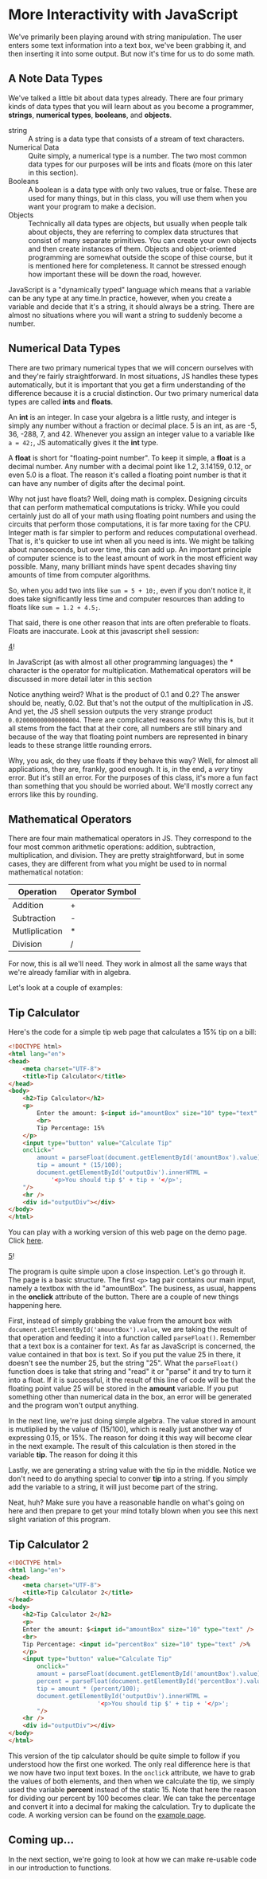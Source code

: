 # More Interactivity with JavaScript

We've primarily been playing around with string manipulation. The user enters some text information into a text box, we've been grabbing it, and then inserting it into some output. But now it's time for us to do some math.

## A Note Data Types

We've talked a little bit about data types already. There are four primary kinds of data types that you will learn about as you become a programmer, **strings**, **numerical types**, **booleans**, and **objects**. 

<dl>
    <dt>string</dt>
    <dd>A string is a data type that consists of a stream of text characters.</dd>
    <dt>Numerical Data</dt>
    <dd>Quite simply, a numerical type is a number. The two most common data types for our purposes will be ints and floats (more on this later in this section).</dd>
    <dt>Booleans</dt>
    <dd>A boolean is a data type with only two values, true or false. These are used for many things, but in this class, you will use them when you want your program to make a decision.</dd>
    <dt>Objects</dt>
    <dd>Technically all data types are objects, but usually when people talk about objects, they are referring to complex data structures that consist of many separate primitives. You can create your own objects and then create instances of them. Objects and object-oriented programming are somewhat outside the scope of thise course, but it is mentioned here for completeness. It cannot be stressed enough how important these will be down the road, however.</dd>
</dl>

JavaScript is a "dynamically typed" language which means that a variable can be any type at any time.In practice, however, when you create a variable and decide that it's a string, it should always be a string. There are almost no situations where you will want a string to suddenly become a number.

## Numerical Data Types

There are two primary numerical types that we will concern ourselves with and they're fairly straightforward. In most situations, JS handles these types automatically, but it is important that you get a firm understanding of the difference because it is a crucial distinction. Our two primary numerical data types are called **ints** and **floats**. 

An **int** is an integer. In case your algebra is a little rusty, and integer is simply any number without a fraction or decimal place. 5 is an int, as are -5, 36, -288, 7, and 42. Whenever you assign an integer value to a variable like `a = 42;`, JS automatically gives it the **int** type.

A **float** is short for "floating-point number". To keep it simple, a **float** is a decimal number. Any number with a decimal point like 1.2, 3.14159, 0.12, or even 5.0 is a float. The reason it's called a floating point number is that it can have any number of digits after the decimal point.

Why not just have floats? Well, doing math is complex. Designing circuits that can perform mathematical computations is tricky. While you could certainly just do all of your math using floating point numbers and using the circuits that perform those computations, it is far more taxing for the CPU. Integer math is far simpler to perform and reduces computational overhead. That is, it's quicker to use int when all you need is ints. We might be talking about nanoseconds, but over time, this can add up. An important principle of computer science is to the least amount of work in the most efficient way possible. Many, many brilliant minds have spent decades shaving tiny amounts of time from computer algorithms.

So, when you add two ints like `sum = 5 + 10;`, even if you don't notice it, it does take significantly less time and computer resources than adding to floats like `sum = 1.2 + 4.5;`.

That said, there is one other reason that ints are often preferable to floats. Floats are inaccurate. Look at this javascript shell session:

[4]!

<span class="alert alert-info">In JavaScript (as with almost all other programming languages) the * character is the operator for multiplication. Mathematical operators will be discussed in more detail later in this section

Notice anything weird? What is the product of 0.1 and 0.2? The answer should be, neatly, 0.02. But that's not the output of the multiplication in JS. And yet, the JS shell session outputs the very strange product `0.020000000000000004`. There are complicated reasons for why this is, but it all stems from the fact that at their core, all numbers are still binary and because of the way that floating point numbers are represented in binary leads to these strange little rounding errors.

Why, you ask, do they use floats if they behave this way? Well, for almost all applications, they are, frankly, good enough. It is, in the end, a _very_ tiny error. But it's still an error. For the purposes of this class, it's more a fun fact than something that you should be worried about. We'll mostly correct any errors like this by rounding.

## Mathematical Operators

There are four main mathematical operators in JS. They correspond to the four most common arithmetic operations: addition, subtraction, multiplication, and division. They are pretty straightforward, but in some cases, they are different from what you might be used to in normal mathematical notation:

| Operation      | Operator Symbol |
|----------------|-----------------|
| Addition       | +               |
| Subtraction    | -               |
| Mutliplication | *               |
| Division       | /               |

For now, this is all we'll need. They work in almost all the same ways that we're already familiar with in algebra.

Let's look at a couple of examples:

## Tip Calculator

Here's the code for a simple tip web page that calculates a 15% tip on a bill:

```html
<!DOCTYPE html>
<html lang="en">
<head>
    <meta charset="UTF-8">
    <title>Tip Calculator</title>
</head>
<body>
    <h2>Tip Calculator</h2>
    <p>
        Enter the amount: $<input id="amountBox" size="10" type="text" />
        <br>
        Tip Percentage: 15%
    </p>
    <input type="button" value="Calculate Tip"
    onclick="
        amount = parseFloat(document.getElementById('amountBox').value);
        tip = amount * (15/100);
        document.getElementById('outputDiv').innerHTML = 
            '<p>You should tip $' + tip + '</p>';
    "/>
    <hr />
    <div id="outputDiv"></div>
</body>
</html>
```

You can play with a working version of this web page on the demo page. Click [here](http://itech190.erickuha.com/interactive_js/tip.html).

[5]!

The program is quite simple upon a close inspection. Let's go through it. The page is a basic structure. The first `<p>` tag pair contains our main input, namely a textbox with the id "amountBox". The business, as usual, happens in the **onclick** attribute of the button. There are a couple of new things happening here.

First, instead of simply grabbing the value from the amount box with `document.getElementById('amountBox').value`, we are taking the result of that operation and feeding it into a function called `parseFloat()`. Remember that a text box is a container for text. As far as JavaScript is concerned, the value contained in that box is text. So if you put the value 25 in there, it doesn't see the number 25, but the string "25". What the `parseFloat()` function does is take that string and "read" it or "parse" it and try to turn it into a float. If it is successful, it the result of this line of code will be that the floating point value 25 will be stored in the **amount** variable. If you put something other than numerical data in the box, an error will be generated and the program won't output anything.

In the next line, we're just doing simple algebra. The value stored in amount is mutliplied by the value of (15/100), which is really just another way of expressing 0.15, or 15%. The reason for doing it this way will become clear in the next example. The result of this calculation is then stored in the variable **tip**. The reason for doing it this 

Lastly, we are generating a string value with the tip in the middle. Notice we don't need to do anything special to conver **tip** into a string. If you simply add the variable to a string, it will just become part of the string.

Neat, huh? Make sure you have a reasonable handle on what's going on here and then prepare to get your mind totally blown when you see this next slight variation of this program.

## Tip Calculator 2

```html
<!DOCTYPE html>
<html lang="en">
<head>
    <meta charset="UTF-8">
    <title>Tip Calculator 2</title>
</head>
<body>
    <h2>Tip Calculator 2</h2>
    <p>
    Enter the amount: $<input id="amountBox" size="10" type="text" />
    <br>
    Tip Percentage: <input id="percentBox" size="10" type="text" />%
    </p>
    <input type="button" value="Calculate Tip"
        onclick="
        amount = parseFloat(document.getElementById('amountBox').value);
        percent = parseFloat(document.getElementById('percentBox').value);
        tip = amount * (percent/100);
        document.getElementById('outputDiv').innerHTML = 
                         '<p>You should tip $' + tip + '</p>';
        "/>
    <hr />
    <div id="outputDiv"></div>
</body>
</html>
```
This version of the tip calculator should be quite simple to follow if you understood how the first one worked. The only real difference here is that we now have two input text boxes. In the `onclick` attribute, we have to grab the values of both elements, and then when we calculate the tip, we simply used the variable **percent** instead of the static 15. Note that here the reason for dividing our percent by 100 becomes clear. We can take the percentage and convert it into a decimal for making the calculation. Try to duplicate the code. A working version can be found on the [example page](http://itech190.erickuha.com).

## Coming up...

In the next section, we're going to look at how we can make re-usable code in our introduction to functions.


<!-- images -->
[4]: images/4.png
[5]: images/5.png
